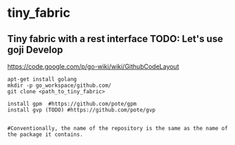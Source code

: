 tiny_fabric
===========

Tiny fabric with a rest interface
TODO: Let's use goji
Develop
-------
https://code.google.com/p/go-wiki/wiki/GithubCodeLayout

```
apt-get install golang
mkdir -p go_workspace/github.com/
git clone <path_to_tiny_fabric>

install gpm  #https://github.com/pote/gpm
install gvp (TODO) #https://github.com/pote/gvp


#Conventionally, the name of the repository is the same as the name of the package it contains. 

```
